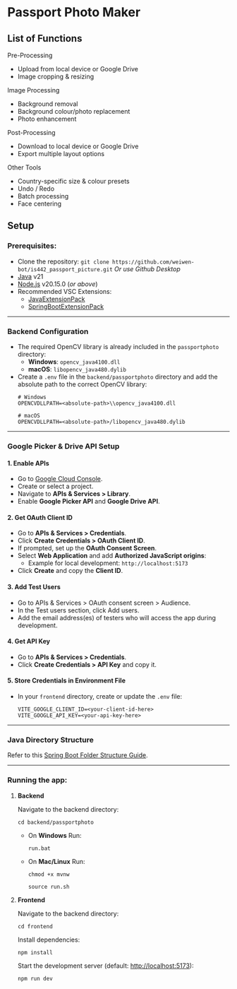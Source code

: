 # Passport Photo Maker

## List of Functions
Pre-Processing
- Upload from local device or Google Drive
- Image cropping & resizing

Image Processing
- Background removal
- Background colour/photo replacement
- Photo enhancement

Post-Processing
- Download to local device or Google Drive
- Export multiple layout options

Other Tools
- Country-specific size & colour presets
- Undo / Redo
- Batch processing
- Face centering

## Setup

### Prerequisites:

- Clone the repository: 
    `git clone https://github.com/weiwen-bot/is442_passport_picture.git`
    _Or use Github Desktop_
- [Java](https://www.oracle.com/java/technologies/javase/jdk21-archive-downloads.html) v21
- [Node.js](https://nodejs.org/en/) v20.15.0 (_or above_)
- Recommended VSC Extensions:
    - [JavaExtensionPack](https://marketplace.visualstudio.com/items?itemName=vscjava.vscode-java-pack)
    - [SpringBootExtensionPack](https://marketplace.visualstudio.com/items?itemName=vmware.vscode-boot-dev-pack)

---

### Backend Configuration

- The required OpenCV library is already included in the `passportphoto` directory:
    - **Windows**: `opencv_java4100.dll`
    - **macOS**: `libopencv_java480.dylib`
- Create a `.env` file in the `backend/passportphoto` directory and add the absolute path to the correct OpenCV library:
    ```env
    # Windows
    OPENCVDLLPATH=<absolute-path>\\opencv_java4100.dll

    # macOS
    OPENCVDLLPATH=<absolute-path>/libopencv_java480.dylib
    ```

---

### Google Picker & Drive API Setup

#### 1. Enable APIs
- Go to [Google Cloud Console](https://console.cloud.google.com/).
- Create or select a project.
- Navigate to **APIs & Services > Library**.
- Enable **Google Picker API** and **Google Drive API**.

#### 2. Get OAuth Client ID
- Go to **APIs & Services > Credentials**.
- Click **Create Credentials > OAuth Client ID**.
- If prompted, set up the **OAuth Consent Screen**.
- Select **Web Application** and add **Authorized JavaScript origins**:
  - Example for local development: `http://localhost:5173`
- Click **Create** and copy the **Client ID**.

#### 3. Add Test Users
- Go to APIs & Services > OAuth consent screen > Audience.
- In the Test users section, click Add users.
- Add the email address(es) of testers who will access the app during development.

#### 4. Get API Key
- Go to **APIs & Services > Credentials**.
- Click **Create Credentials > API Key** and copy it.

#### 5. Store Credentials in Environment File
- In your `frontend` directory, create or update the `.env` file:
    ```
    VITE_GOOGLE_CLIENT_ID=<your-client-id-here>
    VITE_GOOGLE_API_KEY=<your-api-key-here>
    ```

---

### Java Directory Structure
Refer to this [Spring Boot Folder Structure Guide](https://malshani-wijekoon.medium.com/spring-boot-folder-structure-best-practices-18ef78a81819).

---


### Running the app:

1. **Backend**

    Navigate to the backend directory:
    
    `cd backend/passportphoto`

    - On **Windows** Run:
    
      `run.bat`
    - On **Mac/Linux** Run:
    
      `chmod +x mvnw`
      
      `source run.sh`

2. **Frontend**

    Navigate to the backend directory:
    
    `cd frontend`

    Install dependencies:
    
    `npm install`

    Start the development server (default: [http://localhost:5173](http://localhost:5173)):
    
    `npm run dev`